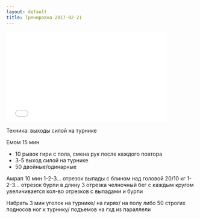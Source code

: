 ```yaml
---
layout: default
title: Тренировка 2017-02-21
---
```

<iframe src="//vk.com/video_ext.php?oid=-100377208&id=456239046&hash=82c4ab834d558a3a&sd" width="426" height="240" frameborder="0" allowfullscreen></iframe>

Техника: выходы силой на турнике

Емом 15 мин
- 10 рывок гири с пола, смена рук после каждого повтора
- 3-5 выход силой на турнике
- 50 двойные/одинарные

Амрап 10 мин
1-2-3... отрезок выпады с блином над головой 20/10 кг
1-2-3... отрезок бурпи в длину
3 отрезка челночный бег
с каждым кругом увеличивается кол-во отрезков с выпадами и бурпи

Набрать 3 мин уголок на турнике/ на гирях/ на полу
либо 50 строгих подносов ног к турнику/ подъемов на гхд из параллели 